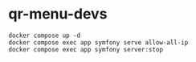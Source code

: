 # qr-menu-devs

```
docker compose up -d
docker compose exec app symfony serve allow-all-ip
docker compose exec app symfony server:stop
```